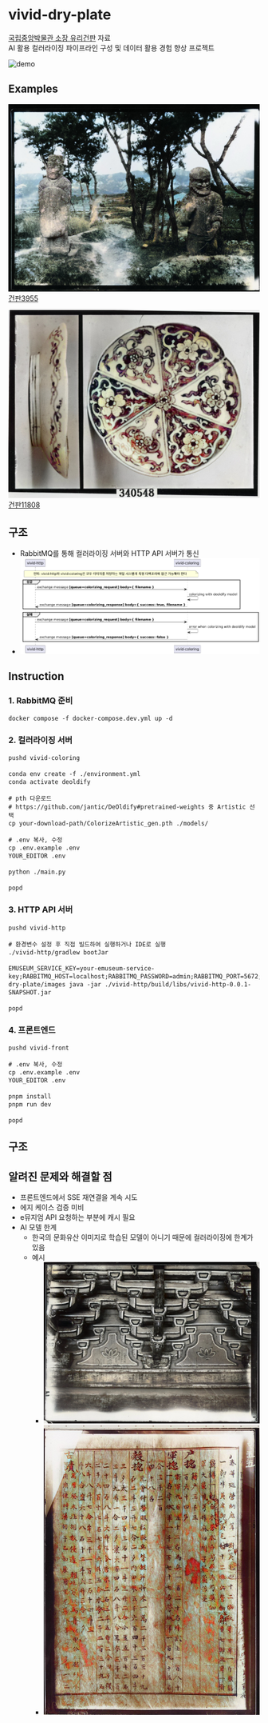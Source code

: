 # vivid-dry-plate

[국립중앙박물관 소장 유리건판](https://www.museum.go.kr/dryplate/main.do) 자료  
AI 활용 컬러라이징 파이프라인 구성 및 데이터 활용 경험 향상 프로젝트

![demo](./docs/demo.gif)

## Examples

![건판3955](./docs/example1.jpg)  
[건판3955](https://www.emuseum.go.kr/detail?relicId=PS0100100102000395500000)  

![건판11808](./docs/example2.jpg)  
[건판11808](https://www.emuseum.go.kr/detail?relicId=PS0100100102001180800000)  

## 구조

- RabbitMQ를 통해 컬러라이징 서버와 HTTP API 서버가 통신
- ![diagram](./docs/rabbitmq.png)

## Instruction

### 1. RabbitMQ 준비

```
docker compose -f docker-compose.dev.yml up -d
```

### 2. 컬러라이징 서버

```
pushd vivid-coloring

conda env create -f ./environment.yml
conda activate deoldify

# pth 다운로드
# https://github.com/jantic/DeOldify#pretrained-weights 중 Artistic 선택
cp your-download-path/ColorizeArtistic_gen.pth ./models/

# .env 복사, 수정
cp .env.example .env
YOUR_EDITOR .env

python ./main.py

popd
```

### 3. HTTP API 서버

```
pushd vivid-http

# 환경변수 설정 후 직접 빌드하여 실행하거나 IDE로 실행
./vivid-http/gradlew bootJar

EMUSEUM_SERVICE_KEY=your-emuseum-service-key;RABBITMQ_HOST=localhost;RABBITMQ_PASSWORD=admin;RABBITMQ_PORT=5672;RABBITMQ_USERNAME=admin;IMAGES_ROOT_PATH=/Users/limo/Git/vivid-dry-plate/images java -jar ./vivid-http/build/libs/vivid-http-0.0.1-SNAPSHOT.jar

popd
```

### 4. 프론트엔드

```
pushd vivid-front

# .env 복사, 수정
cp .env.example .env
YOUR_EDITOR .env

pnpm install
pnpm run dev

popd
```

## 구조



## 알려진 문제와 해결할 점

- 프론트엔드에서 SSE 재연결을 계속 시도
- 에지 케이스 검증 미비
- e뮤지엄 API 요청하는 부분에 캐시 필요
- AI 모델 한계
  - 한국의 문화유산 이미지로 학습된 모델이 아니기 때문에 컬러라이징에 한계가 있음
  - 예시
    - ![건판1](./docs/example3.jpg) 
    - ![건판3013](./docs/example4.jpg)
    